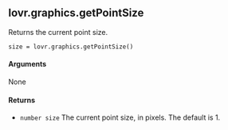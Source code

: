 <!--
category: reference
-->

lovr.graphics.getPointSize
---

Returns the current point size.

    size = lovr.graphics.getPointSize()

#### Arguments

None

#### Returns

- `number size` The current point size, in pixels.  The default is 1.
